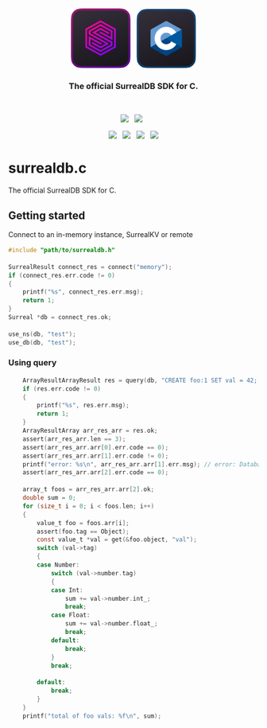 <br>

<p align="center">
    <img width=120 src="https://raw.githubusercontent.com/surrealdb/icons/main/surreal.svg" />
    &nbsp;
    <img width=120 src="https://raw.githubusercontent.com/surrealdb/icons/main/c.svg" />
</p>

<h3 align="center">The official SurrealDB SDK for C.</h3>

<br>

<p align="center">
    <a href="https://github.com/surrealdb/surrealdb.c"><img src="https://img.shields.io/badge/status-beta-ff00bb.svg?style=flat-square"></a>
    &nbsp;
    <a href="https://surrealdb.com/docs/integration/libraries/c"><img src="https://img.shields.io/badge/docs-view-44cc11.svg?style=flat-square"></a>
    &nbsp;
</p>

<p align="center">
    <a href="https://surrealdb.com/discord"><img src="https://img.shields.io/discord/902568124350599239?label=discord&style=flat-square&color=5a66f6"></a>
    &nbsp;
    <a href="https://twitter.com/surrealdb"><img src="https://img.shields.io/badge/twitter-follow_us-1d9bf0.svg?style=flat-square"></a>
    &nbsp;
    <a href="https://www.linkedin.com/company/surrealdb/"><img src="https://img.shields.io/badge/linkedin-connect_with_us-0a66c2.svg?style=flat-square"></a>
    &nbsp;
    <a href="https://www.youtube.com/channel/UCjf2teVEuYVvvVC-gFZNq6w"><img src="https://img.shields.io/badge/youtube-subscribe-fc1c1c.svg?style=flat-square"></a>
</p>

# surrealdb.c

The official SurrealDB SDK for C.

## Getting started

Connect to an in-memory instance, SurrealKV or remote

```c
#include "path/to/surrealdb.h"

SurrealResult connect_res = connect("memory");
if (connect_res.err.code != 0)
{
    printf("%s", connect_res.err.msg);
    return 1;
}
Surreal *db = connect_res.ok;

use_ns(db, "test");
use_db(db, "test");
```

### Using query

```c
    ArrayResultArrayResult res = query(db, "CREATE foo:1 SET val = 42; CREATE foo:1 SET val = 48; SELECT * FROM foo;");
    if (res.err.code != 0)
    {
        printf("%s", res.err.msg);
        return 1;
    }
    ArrayResultArray arr_res_arr = res.ok;
    assert(arr_res_arr.len == 3);
    assert(arr_res_arr.arr[0].err.code == 0);
    assert(arr_res_arr.arr[1].err.code != 0);
    printf("error: %s\n", arr_res_arr.arr[1].err.msg); // error: Database record `foo:1` already exists
    assert(arr_res_arr.arr[2].err.code == 0);

    array_t foos = arr_res_arr.arr[2].ok;
    double sum = 0;
    for (size_t i = 0; i < foos.len; i++)
    {
        value_t foo = foos.arr[i];
        assert(foo.tag == Object);
        const value_t *val = get(&foo.object, "val");
        switch (val->tag)
        {
        case Number:
            switch (val->number.tag)
            {
            case Int:
                sum += val->number.int_;
                break;
            case Float:
                sum += val->number.float_;
                break;
            default:
                break;
            }
            break;

        default:
            break;
        }
    }
    printf("total of foo vals: %f\n", sum);

```